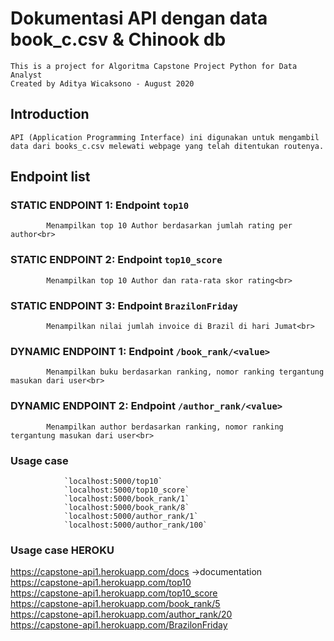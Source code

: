 # Dokumentasi API dengan data book_c.csv & Chinook db</h1>
    This is a project for Algoritma Capstone Project Python for Data Analyst
    Created by Aditya Wicaksono - August 2020
## Introduction 
    API (Application Programming Interface) ini digunakan untuk mengambil data dari books_c.csv melewati webpage yang telah ditentukan routenya.

## Endpoint list

### STATIC ENDPOINT 1:  Endpoint `top10`
            Menampilkan top 10 Author berdasarkan jumlah rating per author<br>

### STATIC ENDPOINT 2: Endpoint `top10_score`
            Menampilkan top 10 Author dan rata-rata skor rating<br>
            
### STATIC ENDPOINT 3: Endpoint `BrazilonFriday`
            Menampilkan nilai jumlah invoice di Brazil di hari Jumat<br>

### DYNAMIC ENDPOINT 1: Endpoint `/book_rank/<value>`
            Menampilkan buku berdasarkan ranking, nomor ranking tergantung masukan dari user<br>

### DYNAMIC ENDPOINT 2: Endpoint `/author_rank/<value>`
            Menampilkan author berdasarkan ranking, nomor ranking tergantung masukan dari user<br>

### Usage case

                `localhost:5000/top10`
                `localhost:5000/top10_score`
                `localhost:5000/book_rank/1`
                `localhost:5000/book_rank/8`
                `localhost:5000/author_rank/1`
                `localhost:5000/author_rank/100`
### Usage case HEROKU
https://capstone-api1.herokuapp.com/docs ->documentation <br>
https://capstone-api1.herokuapp.com/top10 <br>
https://capstone-api1.herokuapp.com/top10_score <br>
https://capstone-api1.herokuapp.com/book_rank/5 <br>
https://capstone-api1.herokuapp.com/author_rank/20 <br>
https://capstone-api1.herokuapp.com/BrazilonFriday
